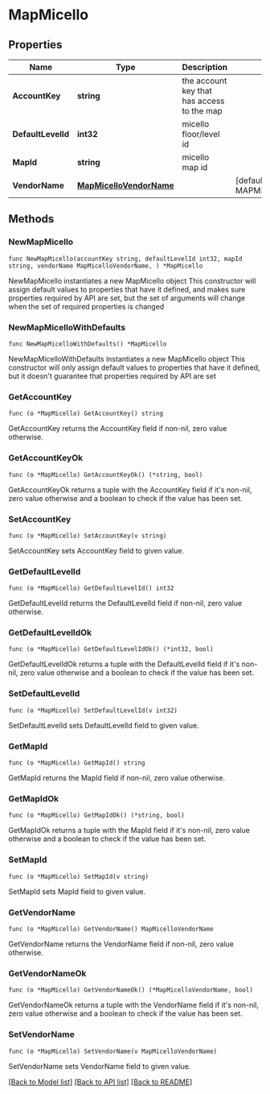 # MapMicello

## Properties

Name | Type | Description | Notes
------------ | ------------- | ------------- | -------------
**AccountKey** | **string** | the account key that has access to the map | 
**DefaultLevelId** | **int32** | micello floor/level id | 
**MapId** | **string** | micello map id | 
**VendorName** | [**MapMicelloVendorName**](MapMicelloVendorName.md) |  | [default to MAPMICELLOVENDORNAME_MICELLO]

## Methods

### NewMapMicello

`func NewMapMicello(accountKey string, defaultLevelId int32, mapId string, vendorName MapMicelloVendorName, ) *MapMicello`

NewMapMicello instantiates a new MapMicello object
This constructor will assign default values to properties that have it defined,
and makes sure properties required by API are set, but the set of arguments
will change when the set of required properties is changed

### NewMapMicelloWithDefaults

`func NewMapMicelloWithDefaults() *MapMicello`

NewMapMicelloWithDefaults instantiates a new MapMicello object
This constructor will only assign default values to properties that have it defined,
but it doesn't guarantee that properties required by API are set

### GetAccountKey

`func (o *MapMicello) GetAccountKey() string`

GetAccountKey returns the AccountKey field if non-nil, zero value otherwise.

### GetAccountKeyOk

`func (o *MapMicello) GetAccountKeyOk() (*string, bool)`

GetAccountKeyOk returns a tuple with the AccountKey field if it's non-nil, zero value otherwise
and a boolean to check if the value has been set.

### SetAccountKey

`func (o *MapMicello) SetAccountKey(v string)`

SetAccountKey sets AccountKey field to given value.


### GetDefaultLevelId

`func (o *MapMicello) GetDefaultLevelId() int32`

GetDefaultLevelId returns the DefaultLevelId field if non-nil, zero value otherwise.

### GetDefaultLevelIdOk

`func (o *MapMicello) GetDefaultLevelIdOk() (*int32, bool)`

GetDefaultLevelIdOk returns a tuple with the DefaultLevelId field if it's non-nil, zero value otherwise
and a boolean to check if the value has been set.

### SetDefaultLevelId

`func (o *MapMicello) SetDefaultLevelId(v int32)`

SetDefaultLevelId sets DefaultLevelId field to given value.


### GetMapId

`func (o *MapMicello) GetMapId() string`

GetMapId returns the MapId field if non-nil, zero value otherwise.

### GetMapIdOk

`func (o *MapMicello) GetMapIdOk() (*string, bool)`

GetMapIdOk returns a tuple with the MapId field if it's non-nil, zero value otherwise
and a boolean to check if the value has been set.

### SetMapId

`func (o *MapMicello) SetMapId(v string)`

SetMapId sets MapId field to given value.


### GetVendorName

`func (o *MapMicello) GetVendorName() MapMicelloVendorName`

GetVendorName returns the VendorName field if non-nil, zero value otherwise.

### GetVendorNameOk

`func (o *MapMicello) GetVendorNameOk() (*MapMicelloVendorName, bool)`

GetVendorNameOk returns a tuple with the VendorName field if it's non-nil, zero value otherwise
and a boolean to check if the value has been set.

### SetVendorName

`func (o *MapMicello) SetVendorName(v MapMicelloVendorName)`

SetVendorName sets VendorName field to given value.



[[Back to Model list]](../README.md#documentation-for-models) [[Back to API list]](../README.md#documentation-for-api-endpoints) [[Back to README]](../README.md)



